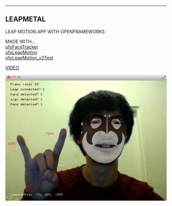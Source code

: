 
---
LEAPMETAL
---

LEAP MOTION APP WITH OPENFRAMEWORKS  

MADE WITH...  
[ofxFaceTracker](https://github.com/kylemcdonald/ofxFaceTracker)  
[ofxLeapMotion](https://github.com/ofTheo/ofxLeapMotion)  
[ofxLeapMotion_v2Test](https://github.com/dotchang/ofxLeapMotion_v2Test)  
  
[VIDEO](https://www.youtube.com/watch?v=4UEDAPCQ4vA)  
  
![](https://raw.githubusercontent.com/yukiy/leapMetal/master/bin/data/sample.png)